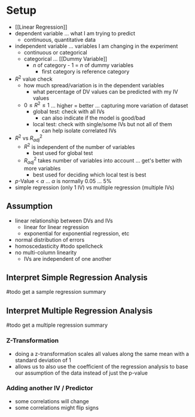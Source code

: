 # Setup
- [[Linear Regression]]
- dependent variable ... what I am trying to predict
	- continuous, quantitative data
- independent variable ... variables I am changing in the experiment
	- continuous or categorical
	- categorical ... [[Dummy Variable]]
		- $n$ of category - 1 = $n$ of dummy variables
			- first category is reference category
- $R^2$ value check
	- how much spread/variation is in the dependent variables
		- what percentage of DV values can be predicted with my IV values
	- $0 \leq R^{2} \leq 1$ ... higher = better ... capturing more variation of dataset
		- global test: check with all IVs
			- can also indicate if the model is good/bad
		- local test: check with single/some IVs but not all of them
			- can help isolate correlated IVs
- $R^{2}$ vs $R^2_{adj}$
	- $R^2$ is independent of the number of variables
		- best used for global test
	- $R^2_{adj}$ takes number of variables into account ... get's better with more variables
		- best used for deciding which local test is best
- $p$-Value < $\alpha$ ... $\alpha$ is normally 0.05 ... 5%
- simple regression (only 1 IV) vs multiple regression (multiple IVs)

## Assumption
- linear relationship between DVs and IVs
	- linear for linear regression
	- exponential for exponential regression, etc
- normal distribution of errors
- homoscedasticity #todo spellcheck
- no multi-column linearity
	- IVs are independent of one another

## Interpret Simple Regression Analysis
#todo get a sample regression summary

## Interpret Multiple Regression Analysis
#todo get a multiple regression summary

### Z-Transformation
- doing a z-transformation scales all values along the same mean with a standard deviation of 1
- allows us to also use the coefficient of the regression analysis to base our assumption of the data instead of just the p-value

### Adding another IV / Predictor
- some correlations will change
- some correlations might flip signs

### 